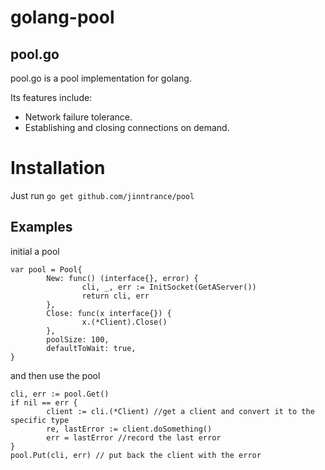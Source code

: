 golang-pool
====

## pool.go

pool.go is a pool implementation for golang.

Its features include:

* Network failure tolerance.
* Establishing and closing connections on demand.

# Installation

Just run `go get github.com/jinntrance/pool`

## Examples

initial a pool
```
var pool = Pool{
        New: func() (interface{}, error) {
                cli, _, err := InitSocket(GetAServer())
                return cli, err
        },
        Close: func(x interface{}) {
                x.(*Client).Close()
        },
        poolSize: 100,
        defaultToWait: true,
}

```
and then use the pool
```
cli, err := pool.Get()
if nil == err {
        client := cli.(*Client) //get a client and convert it to the specific type
        re, lastError := client.doSomething()
        err = lastError //record the last error
} 
pool.Put(cli, err) // put back the client with the error
```
